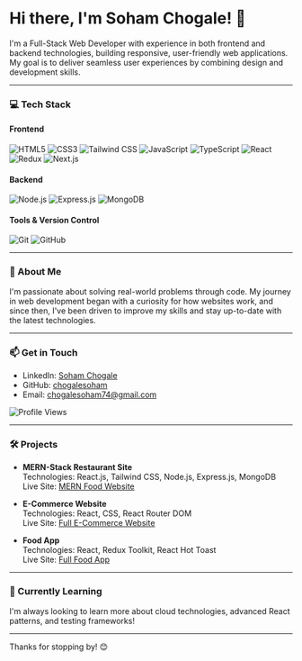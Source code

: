 # Hi there, I'm Soham Chogale! 👋

I'm a Full-Stack Web Developer with experience in both frontend and backend technologies, building responsive, user-friendly web applications. My goal is to deliver seamless user experiences by combining design and development skills.

---

### 💻 Tech Stack

#### Frontend
![HTML5](https://img.shields.io/badge/-HTML5-E34F26?logo=html5&logoColor=white&style=for-the-badge)
![CSS3](https://img.shields.io/badge/-CSS3-1572B6?logo=css3&logoColor=white&style=for-the-badge)
![Tailwind CSS](https://img.shields.io/badge/-TailwindCSS-06B6D4?logo=tailwindcss&logoColor=white&style=for-the-badge)
![JavaScript](https://img.shields.io/badge/-JavaScript-F7DF1E?logo=javascript&logoColor=black&style=for-the-badge)
![TypeScript](https://img.shields.io/badge/-TypeScript-3178C6?logo=typescript&logoColor=white&style=for-the-badge)
![React](https://img.shields.io/badge/-React-61DAFB?logo=react&logoColor=black&style=for-the-badge)
![Redux](https://img.shields.io/badge/-Redux-764ABC?logo=redux&logoColor=white&style=for-the-badge)
![Next.js](https://img.shields.io/badge/-Next.js-000000?logo=nextdotjs&logoColor=white&style=for-the-badge)

#### Backend
![Node.js](https://img.shields.io/badge/-Node.js-339933?logo=nodedotjs&logoColor=white&style=for-the-badge)
![Express.js](https://img.shields.io/badge/-Express.js-000000?logo=express&logoColor=white&style=for-the-badge)
![MongoDB](https://img.shields.io/badge/-MongoDB-47A248?logo=mongodb&logoColor=white&style=for-the-badge)

#### Tools & Version Control
![Git](https://img.shields.io/badge/-Git-F05032?logo=git&logoColor=white&style=for-the-badge)
![GitHub](https://img.shields.io/badge/-GitHub-181717?logo=github&logoColor=white&style=for-the-badge)

---

### 🚀 About Me

I'm passionate about solving real-world problems through code. My journey in web development began with a curiosity for how websites work, and since then, I've been driven to improve my skills and stay up-to-date with the latest technologies.

---

### 📫 Get in Touch

- LinkedIn: [Soham Chogale](https://www.linkedin.com/in/soham-chogale-237393242/)
- GitHub: [chogalesoham](https://github.com/chogalesoham)
- Email: chogalesoham74@gmail.com

![Profile Views](https://komarev.com/ghpvc/?username=chogalesoham&style=for-the-badge&color=blue)

---

### 🛠️ Projects

- **MERN-Stack Restaurant Site**  
  Technologies: React.js, Tailwind CSS, Node.js, Express.js, MongoDB  
  Live Site: [MERN Food Website](https://mern-food-website-one.vercel.app/)

- **E-Commerce Website**  
  Technologies: React, CSS, React Router DOM  
  Live Site: [Full E-Commerce Website](https://full-ecom-website-in-react.netlify.app/)

- **Food App**  
  Technologies: React, Redux Toolkit, React Hot Toast  
  Live Site: [Full Food App](https://full-food-app.netlify.app/)

---

### 🌱 Currently Learning
I'm always looking to learn more about cloud technologies, advanced React patterns, and testing frameworks!

---

Thanks for stopping by! 😊

